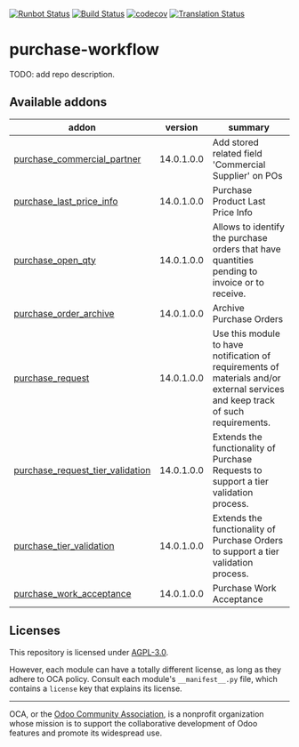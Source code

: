 [![Runbot Status](https://runbot.odoo-community.org/runbot/badge/flat/142/14.0.svg)](https://runbot.odoo-community.org/runbot/repo/github-com-oca-purchase-workflow-142)
[![Build Status](https://travis-ci.com/OCA/purchase-workflow.svg?branch=14.0)](https://travis-ci.com/OCA/purchase-workflow)
[![codecov](https://codecov.io/gh/OCA/purchase-workflow/branch/14.0/graph/badge.svg)](https://codecov.io/gh/OCA/purchase-workflow)
[![Translation Status](https://translation.odoo-community.org/widgets/purchase-workflow-14-0/-/svg-badge.svg)](https://translation.odoo-community.org/engage/purchase-workflow-14-0/?utm_source=widget)

<!-- /!\ do not modify above this line -->

# purchase-workflow

TODO: add repo description.

<!-- /!\ do not modify below this line -->

<!-- prettier-ignore-start -->

[//]: # (addons)

Available addons
----------------
addon | version | summary
--- | --- | ---
[purchase_commercial_partner](purchase_commercial_partner/) | 14.0.1.0.0 | Add stored related field 'Commercial Supplier' on POs
[purchase_last_price_info](purchase_last_price_info/) | 14.0.1.0.0 | Purchase Product Last Price Info
[purchase_open_qty](purchase_open_qty/) | 14.0.1.0.0 | Allows to identify the purchase orders that have quantities pending to invoice or to receive.
[purchase_order_archive](purchase_order_archive/) | 14.0.1.0.0 | Archive Purchase Orders
[purchase_request](purchase_request/) | 14.0.1.0.0 | Use this module to have notification of requirements of materials and/or external services and keep track of such requirements.
[purchase_request_tier_validation](purchase_request_tier_validation/) | 14.0.1.0.0 | Extends the functionality of Purchase Requests to support a tier validation process.
[purchase_tier_validation](purchase_tier_validation/) | 14.0.1.0.0 | Extends the functionality of Purchase Orders to support a tier validation process.
[purchase_work_acceptance](purchase_work_acceptance/) | 14.0.1.0.0 | Purchase Work Acceptance

[//]: # (end addons)

<!-- prettier-ignore-end -->

## Licenses

This repository is licensed under [AGPL-3.0](LICENSE).

However, each module can have a totally different license, as long as they adhere to OCA
policy. Consult each module's `__manifest__.py` file, which contains a `license` key
that explains its license.

----

OCA, or the [Odoo Community Association](http://odoo-community.org/), is a nonprofit
organization whose mission is to support the collaborative development of Odoo features
and promote its widespread use.
